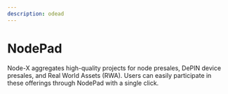 ```yaml
---
description: odead
---
```


# NodePad

Node-X aggregates high-quality projects for node presales, DePIN device presales, and Real World Assets (RWA). Users can easily participate in these offerings through NodePad with a single click.
